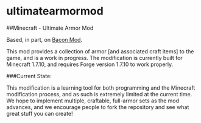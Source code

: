 ultimatearmormod
================

##Minecraft - Ultimate Armor Mod

Based, in part, on [Bacon Mod](https://github.com/pvanhouten/thatconference-baconmod).

This mod provides a collection of armor [and associated craft items] to the game, and 
is a work in progress.  The modification is currently built for Minecraft 1.7.10, and
requires Forge version 1.7.10 to work properly.

###Current State:

This modification is a learning tool for both programming and the Minecraft
modification process, and as such is extremely limited at the current time.  We
hope to implement multiple, craftable, full-armor sets as the mod advances, and
we encourage people to fork the repository and see what great stuff you can create!
